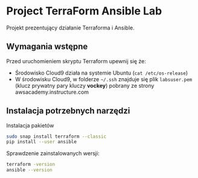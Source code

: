 # Project TerraForm Ansible Lab

Projekt prezentujący działanie Terraforma i Ansible.

## Wymagania wstępne

Przed uruchomieniem skryptu Terraform upewnij się że:

- Środowisko Cloud9 działa na systemie Ubuntu (`cat /etc/os-release`)
- W środowisku Cloud9, w folderze `~/.ssh` znajduje się plik `labsuser.pem` (klucz prywatny pary kluczy **vockey**) pobrany ze strony awsacademy.instructure.com

## Instalacja potrzebnych narzędzi

Instalacja pakietów 
```sh
sudo snap install terraform --classic
pip install --user ansible
```

Sprawdzenie zainstalowanych wersji:

```sh
terraform -version
ansible --version
```



